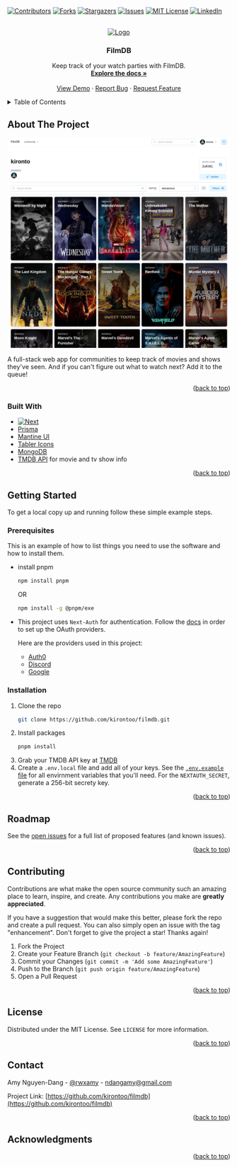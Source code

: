 <!-- Improved compatibility of back to top link: See: https://github.com/othneildrew/Best-README-Template/pull/73 -->
<a name="readme-top"></a>
<!--
*** Thanks for checking out the Best-README-Template. If you have a suggestion
*** that would make this better, please fork the repo and create a pull request
*** or simply open an issue with the tag "enhancement".
*** Don't forget to give the project a star!
*** Thanks again! Now go create something AMAZING! :D
-->



<!-- PROJECT SHIELDS -->
<!--
*** I'm using markdown "reference style" links for readability.
*** Reference links are enclosed in brackets [ ] instead of parentheses ( ).
*** See the bottom of this document for the declaration of the reference variables
*** for contributors-url, forks-url, etc. This is an optional, concise syntax you may use.
*** https://www.markdownguide.org/basic-syntax/#reference-style-links
-->
[![Contributors][contributors-shield]][contributors-url]
[![Forks][forks-shield]][forks-url]
[![Stargazers][stars-shield]][stars-url]
[![Issues][issues-shield]][issues-url]
[![MIT License][license-shield]][license-url]
[![LinkedIn][linkedin-shield]][linkedin-url]


<!-- PROJECT LOGO -->
<br />
<div align="center">
  <a href="https://github.com/kirontoo/filmdb">
    <img src="images/logo.png" alt="Logo" width="80" height="80">
  </a>

<h3 align="center">FilmDB</h3>

  <p align="center">
    Keep track of your watch parties with FilmDB. 
    <br />
    <a href="https://github.com/kirontoo/filmdb"><strong>Explore the docs »</strong></a>
    <br />
    <br />
    <a href="https://filmdb.vercel.app">View Demo</a>
    ·
    <a href="https://github.com/kirontoo/filmdb/issues">Report Bug</a>
    ·
    <a href="https://github.com/kirontoo/filmdb/issues">Request Feature</a>
  </p>
</div>



<!-- TABLE OF CONTENTS -->
<details>
  <summary>Table of Contents</summary>
  <ol>
    <li>
      <a href="#about-the-project">About The Project</a>
      <ul>
        <li><a href="#built-with">Built With</a></li>
      </ul>
    </li>
    <li>
      <a href="#getting-started">Getting Started</a>
      <ul>
        <li><a href="#prerequisites">Prerequisites</a></li>
        <li><a href="#installation">Installation</a></li>
      </ul>
    </li>
    <li><a href="#usage">Usage</a></li>
    <li><a href="#roadmap">Roadmap</a></li>
    <li><a href="#contributing">Contributing</a></li>
    <li><a href="#license">License</a></li>
    <li><a href="#contact">Contact</a></li>
    <li><a href="#acknowledgments">Acknowledgments</a></li>
  </ol>
</details>



<!-- ABOUT THE PROJECT -->
## About The Project

[![Product Name Screen Shot][product-screenshot]](https://filmdb.vercel.app)

A full-stack web app for communities to keep track of movies and shows they've seen.  And if you can't figure out what to watch next? Add it to the queue!

<p align="right">(<a href="#readme-top">back to top</a>)</p>


### Built With

* [![Next][Next.js]][Next-url]
* [Prisma](https://www.prisma.io)
* [Mantine UI](https://mantine.dev)
* [Tabler Icons](https://tabler-icons.io)
* [MongoDB](https://www.mongodb.com)
* [TMDB API](https://www.themoviedb.org) for movie and tv show info

<p align="right">(<a href="#readme-top">back to top</a>)</p>

<!-- GETTING STARTED -->
## Getting Started

To get a local copy up and running follow these simple example steps.

### Prerequisites

This is an example of how to list things you need to use the software and how to install them.
* install pnpm
  ```sh
  npm install pnpm
  ```

  OR

  ```sh
  npm install -g @pnpm/exe
  ```
* This project uses `Next-Auth` for authentication. Follow the [docs](https://next-auth.js.org/getting-started/introduction) in order to set up the OAuth providers.

  Here are the providers used in this project:
  * [Auth0](https://next-auth.js.org/providers/auth0)
  * [Discord](https://next-auth.js.org/providers/discord)
  * [Google](https://next-auth.js.org/providers/google)

### Installation

1. Clone the repo
   ```sh
   git clone https://github.com/kirontoo/filmdb.git
   ```
2. Install packages
   ```sh
   pnpm install
   ```
3. Grab your TMDB API key at [TMDB](https://www.themoviedb.org/documentation/api)
4. Create a `.env.local` file and add all of your keys. See the [`.env.example` file](./.env.example) for all envirnment variables that you'll need. For the `NEXTAUTH_SECRET`, generate a 256-bit secrety key.


<p align="right">(<a href="#readme-top">back to top</a>)</p>


<!-- ROADMAP -->
## Roadmap

See the [open issues](https://github.com/kirontoo/filmdb/issues) for a full list of proposed features (and known issues).

<p align="right">(<a href="#readme-top">back to top</a>)</p>



<!-- CONTRIBUTING -->
## Contributing

Contributions are what make the open source community such an amazing place to learn, inspire, and create. Any contributions you make are **greatly appreciated**.

If you have a suggestion that would make this better, please fork the repo and create a pull request. You can also simply open an issue with the tag "enhancement".
Don't forget to give the project a star! Thanks again!

1. Fork the Project
2. Create your Feature Branch (`git checkout -b feature/AmazingFeature`)
3. Commit your Changes (`git commit -m 'Add some AmazingFeature'`)
4. Push to the Branch (`git push origin feature/AmazingFeature`)
5. Open a Pull Request

<p align="right">(<a href="#readme-top">back to top</a>)</p>



<!-- LICENSE -->
## License

Distributed under the MIT License. See `LICENSE` for more information.

<p align="right">(<a href="#readme-top">back to top</a>)</p>



<!-- CONTACT -->
## Contact

Amy Nguyen-Dang - [@rwxamy](https://twitter.com/rwxamy) - ndangamy@gmail.com

Project Link: [https://github.com/kirontoo/filmdb](https://github.com/kirontoo/filmdb)

<p align="right">(<a href="#readme-top">back to top</a>)</p>



<!-- ACKNOWLEDGMENTS -->
## Acknowledgments

<p align="right">(<a href="#readme-top">back to top</a>)</p>



<!-- MARKDOWN LINKS & IMAGES -->
<!-- https://www.markdownguide.org/basic-syntax/#reference-style-links -->
[contributors-shield]: https://img.shields.io/github/contributors/kirontoo/filmdb.svg?style=for-the-badge
[contributors-url]: https://github.com/kirontoo/filmdb/graphs/contributors
[forks-shield]: https://img.shields.io/github/forks/kirontoo/filmdb.svg?style=for-the-badge
[forks-url]: https://github.com/kirontoo/filmdb/network/members
[stars-shield]: https://img.shields.io/github/stars/kirontoo/filmdb.svg?style=for-the-badge
[stars-url]: https://github.com/kirontoo/filmdb/stargazers
[issues-shield]: https://img.shields.io/github/issues/kirontoo/filmdb.svg?style=for-the-badge
[issues-url]: https://github.com/kirontoo/filmdb/issues
[license-shield]: https://img.shields.io/github/license/kirontoo/filmdb.svg?style=for-the-badge
[license-url]: https://github.com/kirontoo/filmdb/blob/master/LICENSE.txt
[linkedin-shield]: https://img.shields.io/badge/-LinkedIn-black.svg?style=for-the-badge&logo=linkedin&colorB=555
[linkedin-url]: https://linkedin.com/in/amyndang
[product-screenshot]: images/screenshot.png
[Next.js]: https://img.shields.io/badge/next.js-000000?style=for-the-badge&logo=nextdotjs&logoColor=white
[Next-url]: https://nextjs.org/
[React.js]: https://img.shields.io/badge/React-20232A?style=for-the-badge&logo=react&logoColor=61DAFB
[React-url]: https://reactjs.org/
[Vue.js]: https://img.shields.io/badge/Vue.js-35495E?style=for-the-badge&logo=vuedotjs&logoColor=4FC08D
[Vue-url]: https://vuejs.org/
[Angular.io]: https://img.shields.io/badge/Angular-DD0031?style=for-the-badge&logo=angular&logoColor=white
[Angular-url]: https://angular.io/
[Svelte.dev]: https://img.shields.io/badge/Svelte-4A4A55?style=for-the-badge&logo=svelte&logoColor=FF3E00
[Svelte-url]: https://svelte.dev/
[Laravel.com]: https://img.shields.io/badge/Laravel-FF2D20?style=for-the-badge&logo=laravel&logoColor=white
[Laravel-url]: https://laravel.com
[Bootstrap.com]: https://img.shields.io/badge/Bootstrap-563D7C?style=for-the-badge&logo=bootstrap&logoColor=white
[Bootstrap-url]: https://getbootstrap.com
[JQuery.com]: https://img.shields.io/badge/jQuery-0769AD?style=for-the-badge&logo=jquery&logoColor=white
[JQuery-url]: https://jquery.com 
